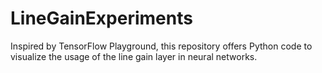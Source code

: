 # LineGainExperiments
Inspired by TensorFlow Playground, this repository offers Python code to visualize the usage of the line gain layer in neural networks.  
